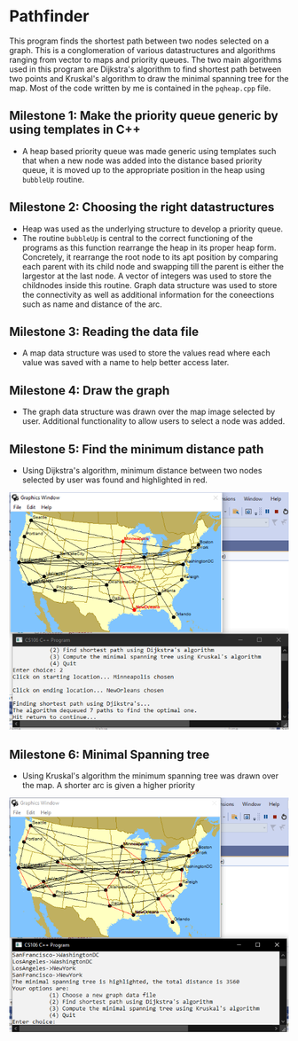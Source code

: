 # Pathfinder
This program finds the shortest path between two nodes selected on a graph. This is a conglomeration of various datastructures and algorithms ranging from vector to maps and priority queues. The two main algorithms used in this program are Dijkstra's algorithm to find shortest path between two points and Kruskal's algorithm to draw the minimal spanning tree for the map.
Most of the code written by me is contained in the `pqheap.cpp` file.

## Milestone 1:  Make the priority queue generic by using templates in C++
* A heap based priority queue was made generic using templates such that when a new node was added into the distance based priority queue, it is moved up to the appropriate position in the heap using `bubbleUp` routine.

## Milestone 2: Choosing the right datastructures
* Heap was used as the underlying structure to develop a priority queue. 
* The routine `bubbleUp` is central to the correct functioning of the programs as this function rearrange the heap in its proper heap form. Concretely, it rearrange the root node to its  apt position by comparing each parent with its child node and swapping till the parent is either the largestor at the last node. A vector of integers was used to store the childnodes inside this routine.
  Graph data structure was used to store the connectivity as well as additional information for the coneections such as name and distance of the arc.
  
## Milestone 3: Reading the data file
* A map data structure was used to store the values read where each value was saved with a name to help better access later.

## Milestone 4: Draw the graph
* The graph data structure was drawn over the map image selected by user. Additional functionality to allow users to select a node was added.

## Milestone 5: Find the minimum distance path
* Using Dijkstra's algorithm, minimum distance between two nodes selected by user was found and highlighted in red.

![image](https://github.com/Tez01/Pathfinder/blob/main/Dijkstra.PNG)

## Milestone 6: Minimal Spanning tree
* Using Kruskal's algorithm the minimum spanning tree was drawn over the map. A shorter arc is given a higher priority

![image](https://github.com/Tez01/Pathfinder/blob/main/Kruskal.PNG)
